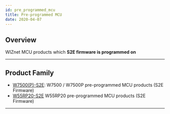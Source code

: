 ```yaml
---
id: pre_programmed_mcu
title: Pre-programmed MCU
date: 2020-04-07
---
```


## Overview

WIZnet MCU products which **S2E firmware is programmed on**

-----

## Product Family

  - [W7500(P)-S2E](W7500P-S2E/W7500-P-S2E-EN.md): W7500 / W7500P
    pre-programmed MCU products (S2E Firmware)
  - [W55RP20-S2E](../Pre-programmed-MCU/W55RP20-S2E/overview-en.md) W55RP20
    pre-programmed MCU products (S2E Firmware)    
 

-----
